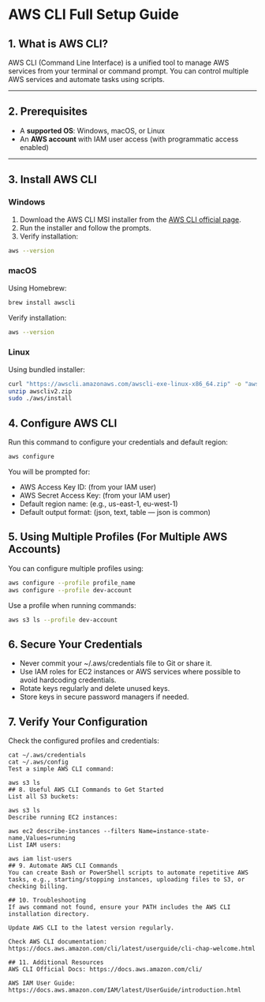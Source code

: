 
# AWS CLI Full Setup Guide

## 1. What is AWS CLI?

AWS CLI (Command Line Interface) is a unified tool to manage AWS services from your terminal or command prompt. You can control multiple AWS services and automate tasks using scripts.

---

## 2. Prerequisites

- A **supported OS**: Windows, macOS, or Linux
- An **AWS account** with IAM user access (with programmatic access enabled)

---

## 3. Install AWS CLI

### Windows

1. Download the AWS CLI MSI installer from the [AWS CLI official page](https://aws.amazon.com/cli/).
2. Run the installer and follow the prompts.
3. Verify installation:

```bash
aws --version
```
### macOS
Using Homebrew:
```bash
brew install awscli
```
Verify installation:
```bash
aws --version
```
### Linux 
Using bundled installer:
```bash
curl "https://awscli.amazonaws.com/awscli-exe-linux-x86_64.zip" -o "awscliv2.zip"
unzip awscliv2.zip
sudo ./aws/install
```
## 4. Configure AWS CLI
Run this command to configure your credentials and default region:
```bash
aws configure
```
You will be prompted for:
- AWS Access Key ID: (from your IAM user)
- AWS Secret Access Key: (from your IAM user)
- Default region name: (e.g., us-east-1, eu-west-1)
- Default output format: (json, text, table — json is common)

## 5. Using Multiple Profiles (For Multiple AWS Accounts)
You can configure multiple profiles using:
```bash
aws configure --profile profile_name
aws configure --profile dev-account
```
Use a profile when running commands:
```bash
aws s3 ls --profile dev-account
```
## 6. Secure Your Credentials
- Never commit your ~/.aws/credentials file to Git or share it.
-  Use IAM roles for EC2 instances or AWS services where possible to avoid hardcoding credentials.
- Rotate keys regularly and delete unused keys.
- Store keys in secure password managers if needed.

## 7. Verify Your Configuration
Check the configured profiles and credentials:
```
cat ~/.aws/credentials
cat ~/.aws/config
Test a simple AWS CLI command:

aws s3 ls
## 8. Useful AWS CLI Commands to Get Started
List all S3 buckets:

aws s3 ls
Describe running EC2 instances:

aws ec2 describe-instances --filters Name=instance-state-name,Values=running
List IAM users:

aws iam list-users
## 9. Automate AWS CLI Commands
You can create Bash or PowerShell scripts to automate repetitive AWS tasks, e.g., starting/stopping instances, uploading files to S3, or checking billing.

## 10. Troubleshooting
If aws command not found, ensure your PATH includes the AWS CLI installation directory.

Update AWS CLI to the latest version regularly.

Check AWS CLI documentation: https://docs.aws.amazon.com/cli/latest/userguide/cli-chap-welcome.html

## 11. Additional Resources
AWS CLI Official Docs: https://docs.aws.amazon.com/cli/

AWS IAM User Guide: https://docs.aws.amazon.com/IAM/latest/UserGuide/introduction.html




